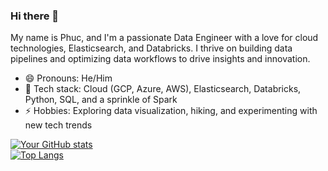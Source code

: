 ### Hi there 👋  
My name is Phuc, and I'm a passionate Data Engineer with a love for cloud technologies, Elasticsearch, and Databricks. I thrive on building data pipelines and optimizing data workflows to drive insights and innovation.  

- 😄 Pronouns: He/Him 
- 💬 Tech stack: Cloud (GCP, Azure, AWS), Elasticsearch, Databricks, Python, SQL, and a sprinkle of Spark  
- ⚡ Hobbies: Exploring data visualization, hiking, and experimenting with new tech trends  

[![Your GitHub stats](https://github-readme-stats.vercel.app/api?username=nptran&theme=radical)](https://github.com/anuraghazra/github-readme-stats)  
[![Top Langs](https://github-readme-stats.vercel.app/api/top-langs/?username=nptran&theme=radical)](https://github.com/anuraghazra/github-readme-stats)  

<!--  
**nptran/nptran** is a ✨ _special_ ✨ repository because its `README.md` (this file) appears on your GitHub profile.  

Here are some ideas to get you started:  

- 🔭 I’m currently working on ...  
- 🌱 I’m currently learning ...  
- 👯 I’m looking to collaborate on ...  
- 🤔 I’m looking for help with ...  
- 💬 Ask me about ...  
- 📫 How to reach me: ...  
- 😄 Pronouns: ...  
- ⚡ Fun fact: ...  
-->
